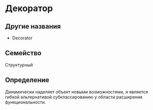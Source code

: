 # Декоратор

## Другие названия

- Decorator

## Семейство
Структурный
## Определение
Динамически наделяет объект новыми возможностями, и является гибкой альтернативой субклассированию у области расширения функциональности.